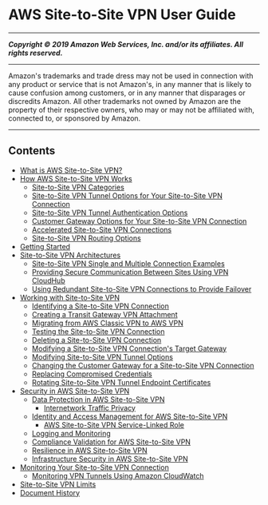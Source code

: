# AWS Site-to-Site VPN User Guide

-----
*****Copyright &copy; 2019 Amazon Web Services, Inc. and/or its affiliates. All rights reserved.*****

-----
Amazon's trademarks and trade dress may not be used in 
     connection with any product or service that is not Amazon's, 
     in any manner that is likely to cause confusion among customers, 
     or in any manner that disparages or discredits Amazon. All other 
     trademarks not owned by Amazon are the property of their respective
     owners, who may or may not be affiliated with, connected to, or 
     sponsored by Amazon.

-----
## Contents
+ [What is AWS Site-to-Site VPN?](VPC_VPN.md)
+ [How AWS Site-to-Site VPN Works](how_it_works.md)
   + [Site-to-Site VPN Categories](vpn-categories.md)
   + [Site-to-Site VPN Tunnel Options for Your Site-to-Site VPN Connection](VPNTunnels.md)
   + [Site-to-Site VPN Tunnel Authentication Options](vpn-tunnel-authentication-options.md)
   + [Customer Gateway Options for Your Site-to-Site VPN Connection](cgw-options.md)
   + [Accelerated Site-to-Site VPN Connections](accelerated-vpn.md)
   + [Site-to-Site VPN Routing Options](VPNRoutingTypes.md)
+ [Getting Started](SetUpVPNConnections.md)
+ [Site-to-Site VPN Architectures](site-site-architechtures.md)
   + [Site-to-Site VPN Single and Multiple Connection Examples](Examples.md)
   + [Providing Secure Communication Between Sites Using VPN CloudHub](VPN_CloudHub.md)
   + [Using Redundant Site-to-Site VPN Connections to Provide Failover](VPNConnections.md)
+ [Working with Site-to-Site VPN](working-with-site-site.md)
   + [Identifying a Site-to-Site VPN Connection](identify-vpn.md)
   + [Creating a Transit Gateway VPN Attachment](create-tgw-vpn-attachment.md)
   + [Migrating from AWS Classic VPN to AWS VPN](aws-vpn-migrate.md)
   + [Testing the Site-to-Site VPN Connection](HowToTestEndToEnd_Linux.md)
   + [Deleting a Site-to-Site VPN Connection](delete-vpn.md)
   + [Modifying a Site-to-Site VPN Connection's Target Gateway](modify-vpn-target.md)
   + [Modifying Site-to-Site VPN Tunnel Options](modify-vpn-tunnel-options.md)
   + [Changing the Customer Gateway for a Site-to-Site VPN Connection](change-vpn-cgw.md)
   + [Replacing Compromised Credentials](CompromisedCredentials.md)
   + [Rotating Site-to-Site VPN Tunnel Endpoint Certificates](roate-vpn-certificate.md)
+ [Security in AWS Site-to-Site VPN](security.md)
   + [Data Protection in AWS Site-to-Site VPN](data-protection.md)
      + [Internetwork Traffic Privacy](internetwork-traffic-privacy.md)
   + [Identity and Access Management for AWS Site-to-Site VPN](vpn-authentication-access-control.md)
      + [AWS Site-to-Site VPN Service-Linked Role](vpn-service-linked-roles.md)
   + [Logging and Monitoring](logging-monitoring.md)
   + [Compliance Validation for AWS Site-to-Site VPN](SERVICENAME-compliance.md)
   + [Resilience in AWS Site-to-Site VPN](disaster-recovery-resiliency.md)
   + [Infrastructure Security in AWS Site-to-Site VPN](infrastructure-security.md)
+ [Monitoring Your Site-to-Site VPN Connection](monitoring-overview-vpn.md)
   + [Monitoring VPN Tunnels Using Amazon CloudWatch](monitoring-cloudwatch-vpn.md)
+ [Site-to-Site VPN Limits](vpn-limits.md)
+ [Document History](WhatsNew.md)